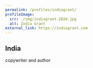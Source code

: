 ```yaml
---
permalink: /profiles/indiagrant/
profileImage:
  src: ./img/indiagrant-2024.jpg
  alt: India Grant
external_link: https://indiagrant.com
---
```

## India

copywriter and author

